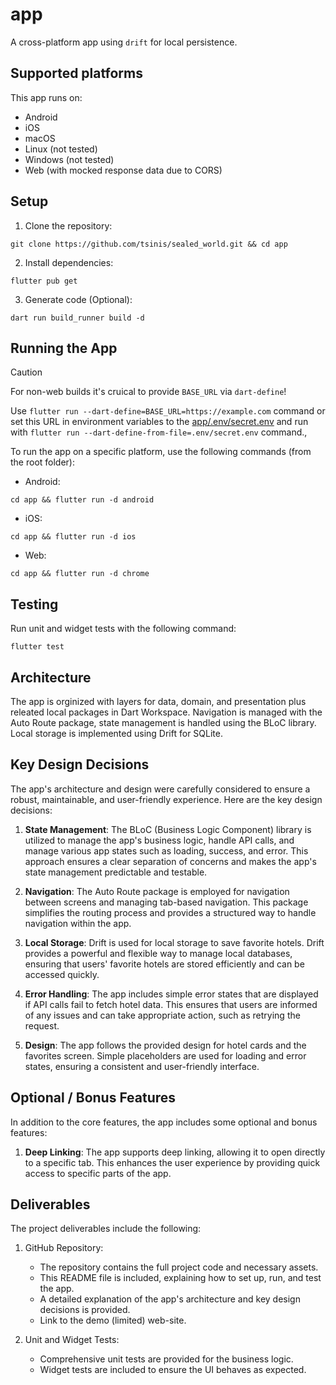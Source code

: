 # app

A cross-platform app using `drift` for local persistence.

## Supported platforms

This app runs on:

- Android
- iOS
- macOS
- Linux (not tested)
- Windows (not tested)
- Web (with mocked response data due to CORS)

## Setup

1. Clone the repository:

```shell
git clone https://github.com/tsinis/sealed_world.git && cd app
```

2. Install dependencies:

```shell
flutter pub get
```

3. Generate code (Optional):

```shell
dart run build_runner build -d
```

## Running the App

> [!CAUTION]
> For non-web builds it's cruical to provide `BASE_URL` via `dart-define`!
>
> Use `flutter run --dart-define=BASE_URL=https://example.com` command or
> set this URL in environment variables to the [app/.env/secret.env](app/.env/) and
> run with `flutter run --dart-define-from-file=.env/secret.env` command.,

To run the app on a specific platform, use the following commands (from the root folder):

- Android:

```shell
cd app && flutter run -d android
```

- iOS:

```shell
cd app && flutter run -d ios
```

- Web:

```shell
cd app && flutter run -d chrome
```

## Testing

Run unit and widget tests with the following command:

```shell
flutter test
```

## Architecture

The app is orginized with layers for data, domain, and presentation plus releated local packages in Dart Workspace. Navigation is managed with the Auto Route package, state management is handled using the BLoC library. Local storage is implemented using Drift for SQLite.

## Key Design Decisions

The app's architecture and design were carefully considered to ensure a robust, maintainable, and user-friendly experience. Here are the key design decisions:

1. **State Management**: The BLoC (Business Logic Component) library is utilized to manage the app's business logic, handle API calls, and manage various app states such as loading, success, and error. This approach ensures a clear separation of concerns and makes the app's state management predictable and testable.

2. **Navigation**: The Auto Route package is employed for navigation between screens and managing tab-based navigation. This package simplifies the routing process and provides a structured way to handle navigation within the app.

3. **Local Storage**: Drift is used for local storage to save favorite hotels. Drift provides a powerful and flexible way to manage local databases, ensuring that users' favorite hotels are stored efficiently and can be accessed quickly.

4. **Error Handling**: The app includes simple error states that are displayed if API calls fail to fetch hotel data. This ensures that users are informed of any issues and can take appropriate action, such as retrying the request.

5. **Design**: The app follows the provided design for hotel cards and the favorites screen. Simple placeholders are used for loading and error states, ensuring a consistent and user-friendly interface.

## Optional / Bonus Features

In addition to the core features, the app includes some optional and bonus features:

1. **Deep Linking**: The app supports deep linking, allowing it to open directly to a specific tab. This enhances the user experience by providing quick access to specific parts of the app.

## Deliverables

The project deliverables include the following:

1. GitHub Repository:

   - The repository contains the full project code and necessary assets.
   - This README file is included, explaining how to set up, run, and test the app.
   - A detailed explanation of the app's architecture and key design decisions is provided.
   - Link to the demo (limited) web-site.

2. Unit and Widget Tests:

   - Comprehensive unit tests are provided for the business logic.
   - Widget tests are included to ensure the UI behaves as expected.
